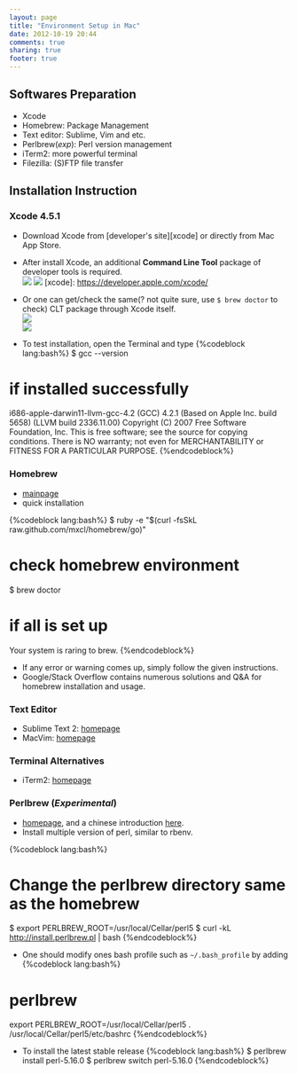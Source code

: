 ```yaml
---
layout: page
title: "Environment Setup in Mac"
date: 2012-10-19 20:44
comments: true
sharing: true
footer: true
---
```


## Softwares Preparation

* Xcode
* Homebrew: Package Management
* Text editor: Sublime, Vim and etc.
* Perlbrew(*exp*): Perl version management
* iTerm2: more powerful terminal
* Filezilla: (S)FTP file transfer


## Installation Instruction

### Xcode 4.5.1
* Download Xcode from [developer's site][xcode] or directly from Mac App Store.
* After install Xcode, an additional **Command Line Tool** package of developer tools is required.  
![](/note/pic/xcode_clt.png)
![](/note/pic/xcode_dev.png)
[xcode]: https://developer.apple.com/xcode/
* Or one can get/check the same(? not quite sure, use `$ brew doctor` to check) CLT package through Xcode itself.  
![](/note/pic/xcode_preference.png)  
![](/note/pic/xcode_component.png)  

* To test installation, open the Terminal and type
{%codeblock lang:bash%}
$ gcc --version
# if installed successfully
i686-apple-darwin11-llvm-gcc-4.2 (GCC) 4.2.1 (Based on Apple Inc. build 5658) (LLVM build 2336.11.00)
Copyright (C) 2007 Free Software Foundation, Inc.
This is free software; see the source for copying conditions.  There is NO
warranty; not even for MERCHANTABILITY or FITNESS FOR A PARTICULAR PURPOSE.
{%endcodeblock%}


### Homebrew
* [mainpage][homebrew]
* quick installation

{%codeblock lang:bash%}
$ ruby -e "$(curl -fsSkL raw.github.com/mxcl/homebrew/go)"
# check homebrew environment
$ brew doctor
# if all is set up
Your system is raring to brew.
{%endcodeblock%}

* If any error or warning comes up, simply follow the given instructions.
* Google/Stack Overflow contains numerous solutions and Q&A for homebrew installation and usage.

[homebrew]: http://mxcl.github.com/homebrew/

### Text Editor

* Sublime Text 2: [homepage][sublime2]
* MacVim: [homepage][macvim]

[sublime2]: http://www.sublimetext.com/
[macvim]: http://code.google.com/p/macvim/

### Terminal Alternatives

* iTerm2: [homepage][iterm2]

[iterm2]: http://www.iterm2.com/

### Perlbrew (*Experimental*)
* [homepage][perlbrew], and a chinese introduction [here](http://perlbrew.pl/Perlbrew-%E4%B8%AD%E6%96%87%E7%B0%A1%E4%BB%8B.html).
* Install multiple version of perl, similar to rbenv.

{%codeblock lang:bash%}
# Change the perlbrew directory same as the homebrew
$ export PERLBREW_ROOT=/usr/local/Cellar/perl5
$ curl -kL http://install.perlbrew.pl | bash
{%endcodeblock%}

* One should modify ones bash profile such as `~/.bash_profile` by adding 
{%codeblock lang:bash%}
# perlbrew
export PERLBREW_ROOT=/usr/local/Cellar/perl5
. /usr/local/Cellar/perl5/etc/bashrc
{%endcodeblock%}

* To install the latest stable release
{%codeblock lang:bash%}
$ perlbrew install perl-5.16.0
$ perlbrew switch perl-5.16.0
{%endcodeblock%}

[perlbrew]: http://perlbrew.pl/